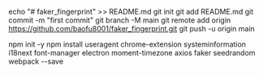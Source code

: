 echo "# faker_fingerprint" >> README.md
git init
git add README.md
git commit -m "first commit"
git branch -M main
git remote add origin https://github.com/baofu8001/faker_fingerprint.git
git push -u origin main


npm init -y
npm install useragent chrome-extension systeminformation i18next font-manager electron moment-timezone axios faker seedrandom webpack --save
